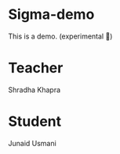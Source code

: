 # Sigma-demo

This is a demo. (experimental 🧨)

# Teacher

Shradha Khapra

# Student

Junaid Usmani
